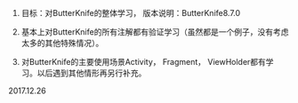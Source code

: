 1. 目标：对ButterKnife的整体学习， 版本说明：ButterKnife8.7.0

2. 基本上对ButterKnife的所有注解都有验证学习（虽然都是一个例子，没有考虑太多的其他特殊情况）。

3. 对ButterKnife的主要使用场景Activity， Fragment， ViewHolder都有学习。以后遇到其他情形再另行补充。

2017.12.26
